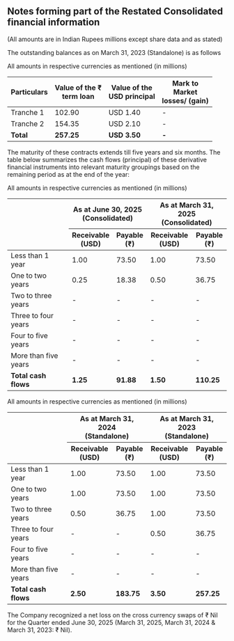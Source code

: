 ## Notes forming part of the Restated Consolidated financial information

(All amounts are in Indian Rupees millions except share data and as stated)

The outstanding balances as on March 31, 2023 (Standalone) is as follows

All amounts in respective currencies as mentioned (in millions)

<table><thead><tr><th>Particulars</th><th>Value of the ₹<br>term loan</th><th>Value of the<br>USD principal</th><th>Mark to<br>Market<br>losses/ (gain)</th></tr></thead><tbody><tr><td>Tranche 1</td><td>102.90</td><td>USD 1.40</td><td>-</td></tr><tr><td>Tranche 2</td><td>154.35</td><td>USD 2.10</td><td>-</td></tr><tr><td><strong>Total</strong></td><td><strong>257.25</strong></td><td><strong>USD 3.50</strong></td><td><strong>-</strong></td></tr></tbody></table>

The maturity of these contracts extends till five years and six months. The table below summarizes the cash flows (principal) of these derivative financial instruments into relevant maturity groupings based on the remaining period as at the end of the year:

All amounts in respective currencies as mentioned (in millions)

<table><thead><tr><th rowspan="2"></th><th colspan="2">As at June 30, 2025<br>(Consolidated)</th><th colspan="2">As at March 31, 2025<br>(Consolidated)</th></tr><tr><th>Receivable<br>(USD)</th><th>Payable<br>(₹)</th><th>Receivable<br>(USD)</th><th>Payable<br>(₹)</th></tr></thead><tbody><tr><td>Less than 1 year</td><td>1.00</td><td>73.50</td><td>1.00</td><td>73.50</td></tr><tr><td>One to two years</td><td>0.25</td><td>18.38</td><td>0.50</td><td>36.75</td></tr><tr><td>Two to three years</td><td>-</td><td>-</td><td>-</td><td>-</td></tr><tr><td>Three to four years</td><td>-</td><td>-</td><td>-</td><td>-</td></tr><tr><td>Four to five years</td><td>-</td><td>-</td><td>-</td><td>-</td></tr><tr><td>More than five years</td><td>-</td><td>-</td><td>-</td><td>-</td></tr><tr><td><strong>Total cash flows</strong></td><td><strong>1.25</strong></td><td><strong>91.88</strong></td><td><strong>1.50</strong></td><td><strong>110.25</strong></td></tr></tbody></table>

All amounts in respective currencies as mentioned (in millions)

<table><thead><tr><th rowspan="2"></th><th colspan="2">As at March 31, 2024<br>(Standalone)</th><th colspan="2">As at March 31, 2023<br>(Standalone)</th></tr><tr><th>Receivable<br>(USD)</th><th>Payable<br>(₹)</th><th>Receivable<br>(USD)</th><th>Payable<br>(₹)</th></tr></thead><tbody><tr><td>Less than 1 year</td><td>1.00</td><td>73.50</td><td>1.00</td><td>73.50</td></tr><tr><td>One to two years</td><td>1.00</td><td>73.50</td><td>1.00</td><td>73.50</td></tr><tr><td>Two to three years</td><td>0.50</td><td>36.75</td><td>1.00</td><td>73.50</td></tr><tr><td>Three to four years</td><td>-</td><td>-</td><td>0.50</td><td>36.75</td></tr><tr><td>Four to five years</td><td>-</td><td>-</td><td>-</td><td>-</td></tr><tr><td>More than five years</td><td>-</td><td>-</td><td>-</td><td>-</td></tr><tr><td><strong>Total cash flows</strong></td><td><strong>2.50</strong></td><td><strong>183.75</strong></td><td><strong>3.50</strong></td><td><strong>257.25</strong></td></tr></tbody></table>

The Company recognized a net loss on the cross currency swaps of ₹ Nil for the Quarter ended June 30, 2025 (March 31, 2025, March 31, 2024 & March 31, 2023: ₹ Nil).